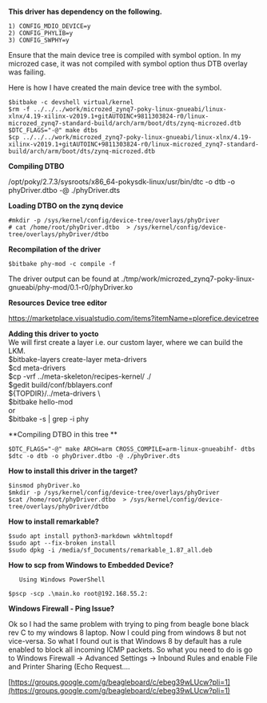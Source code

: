 **This driver has dependency on the following.**

	1) CONFIG_MDIO_DEVICE=y
	2) CONFIG_PHYLIB=y
	3) CONFIG_SWPHY=y

Ensure that the main device tree is compiled with symbol option.
In my microzed case, it was not compiled with symbol option thus DTB overlay was failing.

Here is how I have created the main device tree with the symbol.

	$bitbake -c devshell virtual/kernel	 
	$rm -f ../../../work/microzed_zynq7-poky-linux-gnueabi/linux-xlnx/4.19-xilinx-v2019.1+gitAUTOINC+9811303824-r0/linux-microzed_zynq7-standard-build/arch/arm/boot/dts/zynq-microzed.dtb  
	$DTC_FLAGS="-@" make dtbs
	$cp ../../../work/microzed_zynq7-poky-linux-gnueabi/linux-xlnx/4.19-xilinx-v2019.1+gitAUTOINC+9811303824-r0/linux-microzed_zynq7-standard-build/arch/arm/boot/dts/zynq-microzed.dtb  

**Compiling DTBO**

/opt/poky/2.7.3/sysroots/x86_64-pokysdk-linux/usr/bin/dtc -o dtb -o phyDriver.dtbo -@ ./phyDriver.dts

**Loading DTBO on the zynq device**

	#mkdir -p /sys/kernel/config/device-tree/overlays/phyDriver
	# cat /home/root/phyDriver.dtbo  > /sys/kernel/config/device-tree/overlays/phyDriver/dtbo


**Recompilation of the driver**

	$bitbake phy-mod -c compile -f

The driver output can be found at ./tmp/work/microzed_zynq7-poky-linux-gnueabi/phy-mod/0.1-r0/phyDriver.ko

**Resources**
**Device tree editor**

https://marketplace.visualstudio.com/items?itemName=plorefice.devicetree 

**Adding this driver to yocto**  
We will first create a layer i.e. our custom layer, where we can build the LKM.  
$bitbake-layers create-layer meta-drivers  
$cd meta-drivers  
$cp -vrf ../meta-skeleton/recipes-kernel/ ./  
$gedit  build/conf/bblayers.conf  
${TOPDIR}/../meta-drivers \  
$bitbake hello-mod  
or  
$bitbake -s | grep -i phy  

**Compiling DTBO in this tree **

	$DTC_FLAGS="-@" make ARCH=arm CROSS_COMPILE=arm-linux-gnueabihf- dtbs
	$dtc -o dtb -o phyDriver.dtbo -@ ./phyDriver.dts
	
**How to install this driver in the target?**

	$insmod phyDriver.ko
	$mkdir -p /sys/kernel/config/device-tree/overlays/phyDriver
	$cat /home/root/phyDriver.dtbo  > /sys/kernel/config/device-tree/overlays/phyDriver/dtbo
	
**How to install remarkable?**

	$sudo apt install python3-markdown wkhtmltopdf
	$sudo apt --fix-broken install
	$sudo dpkg -i /media/sf_Documents/remarkable_1.87_all.deb 

**How to scp from Windows to Embedded Device?**

       Using Windows PowerShell

	$pscp -scp .\main.ko root@192.168.55.2:
	
**Windows Firewall - Ping Issue?**

Ok so I had the same problem with trying to ping from beagle bone black rev C to my windows 8 laptop. Now I could ping from windows 8 but not vice-versa. So what I found out is that Windows 8 by default has a rule enabled to block all incoming ICMP packets. So what you need to do is go to
Windows Firewall -> Advanced Settings -> Inbound Rules and enable File and Printer Sharing (Echo Request....

[https://groups.google.com/g/beagleboard/c/ebeg39wLUcw?pli=1](https://groups.google.com/g/beagleboard/c/ebeg39wLUcw?pli=1) 

